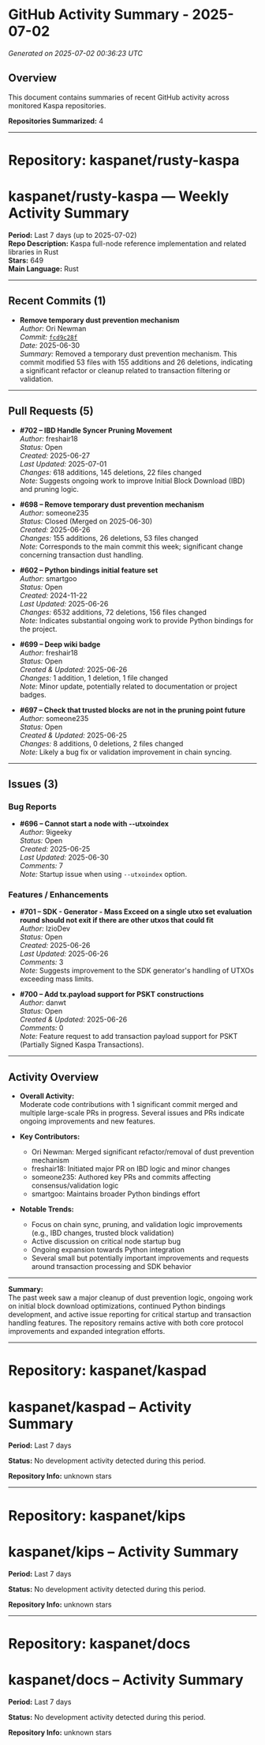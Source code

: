 # GitHub Activity Summary - 2025-07-02

*Generated on 2025-07-02 00:36:23 UTC*

## Overview

This document contains summaries of recent GitHub activity across monitored Kaspa repositories.

**Repositories Summarized:** 4

---

# Repository: kaspanet/rusty-kaspa

# kaspanet/rusty-kaspa — Weekly Activity Summary

**Period:** Last 7 days (up to 2025-07-02)  
**Repo Description:** Kaspa full-node reference implementation and related libraries in Rust  
**Stars:** 649  
**Main Language:** Rust

---

## Recent Commits (1)

- **Remove temporary dust prevention mechanism**  
  _Author:_ Ori Newman  
  _Commit:_ [`fcd9c28f`](https://github.com/kaspanet/rusty-kaspa/commit/fcd9c28f)  
  _Date:_ 2025-06-30  
  _Summary:_ Removed a temporary dust prevention mechanism. This commit modified 53 files with 155 additions and 26 deletions, indicating a significant refactor or cleanup related to transaction filtering or validation.

---

## Pull Requests (5)

- **#702 – IBD Handle Syncer Pruning Movement**  
  _Author:_ freshair18  
  _Status:_ Open  
  _Created:_ 2025-06-27  
  _Last Updated:_ 2025-07-01  
  _Changes:_ 618 additions, 145 deletions, 22 files changed  
  _Note:_ Suggests ongoing work to improve Initial Block Download (IBD) and pruning logic.

- **#698 – Remove temporary dust prevention mechanism**  
  _Author:_ someone235  
  _Status:_ Closed (Merged on 2025-06-30)  
  _Created:_ 2025-06-26  
  _Changes:_ 155 additions, 26 deletions, 53 files changed  
  _Note:_ Corresponds to the main commit this week; significant change concerning transaction dust handling.

- **#602 – Python bindings initial feature set**  
  _Author:_ smartgoo  
  _Status:_ Open  
  _Created:_ 2024-11-22  
  _Last Updated:_ 2025-06-26  
  _Changes:_ 6532 additions, 72 deletions, 156 files changed  
  _Note:_ Indicates substantial ongoing work to provide Python bindings for the project.

- **#699 – Deep wiki badge**  
  _Author:_ freshair18  
  _Status:_ Open  
  _Created & Updated:_ 2025-06-26  
  _Changes:_ 1 addition, 1 deletion, 1 file changed  
  _Note:_ Minor update, potentially related to documentation or project badges.

- **#697 – Check that trusted blocks are not in the pruning point future**  
  _Author:_ someone235  
  _Status:_ Open  
  _Created & Updated:_ 2025-06-25  
  _Changes:_ 8 additions, 0 deletions, 2 files changed  
  _Note:_ Likely a bug fix or validation improvement in chain syncing.

---

## Issues (3)

### Bug Reports

- **#696 – Cannot start a node with --utxoindex**  
  _Author:_ 9igeeky  
  _Status:_ Open  
  _Created:_ 2025-06-25  
  _Last Updated:_ 2025-06-30  
  _Comments:_ 7  
  _Note:_ Startup issue when using `--utxoindex` option.

### Features / Enhancements

- **#701 – SDK - Generator - Mass Exceed on a single utxo set evaluation round should not exit if there are other utxos that could fit**  
  _Author:_ IzioDev  
  _Status:_ Open  
  _Created:_ 2025-06-26  
  _Last Updated:_ 2025-06-26  
  _Comments:_ 3  
  _Note:_ Suggests improvement to the SDK generator's handling of UTXOs exceeding mass limits.

- **#700 – Add tx.payload support for PSKT constructions**  
  _Author:_ danwt  
  _Status:_ Open  
  _Created & Updated:_ 2025-06-26  
  _Comments:_ 0  
  _Note:_ Feature request to add transaction payload support for PSKT (Partially Signed Kaspa Transactions).

---

## Activity Overview

- **Overall Activity:**  
  Moderate code contributions with 1 significant commit merged and multiple large-scale PRs in progress. Several issues and PRs indicate ongoing improvements and new features.
  
- **Key Contributors:**  
  - Ori Newman: Merged significant refactor/removal of dust prevention mechanism  
  - freshair18: Initiated major PR on IBD logic and minor changes  
  - someone235: Authored key PRs and commits affecting consensus/validation logic  
  - smartgoo: Maintains broader Python bindings effort

- **Notable Trends:**  
  - Focus on chain sync, pruning, and validation logic improvements (e.g., IBD changes, trusted block validation)
  - Active discussion on critical node startup bug
  - Ongoing expansion towards Python integration  
  - Several small but potentially important improvements and requests around transaction processing and SDK behavior

---

**Summary:**  
The past week saw a major cleanup of dust prevention logic, ongoing work on initial block download optimizations, continued Python bindings development, and active issue reporting for critical startup and transaction handling features. The repository remains active with both core protocol improvements and expanded integration efforts.

---

# Repository: kaspanet/kaspad

# kaspanet/kaspad – Activity Summary
**Period:** Last 7 days

**Status:** No development activity detected during this period.

**Repository Info:** unknown stars


---

# Repository: kaspanet/kips

# kaspanet/kips – Activity Summary
**Period:** Last 7 days

**Status:** No development activity detected during this period.

**Repository Info:** unknown stars


---

# Repository: kaspanet/docs

# kaspanet/docs – Activity Summary
**Period:** Last 7 days

**Status:** No development activity detected during this period.

**Repository Info:** unknown stars


